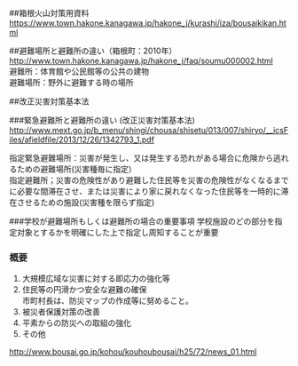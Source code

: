 ##箱根火山対策用資料
https://www.town.hakone.kanagawa.jp/hakone_j/kurashi/iza/bousaikikan.html


##避難場所と避難所の違い（箱根町：2010年）
http://www.town.hakone.kanagawa.jp/hakone_j/faq/soumu000002.html  
避難所：体育館や公民館等の公共の建物  
避難場所：野外に避難する時の場所  

##改正災害対策基本法

###緊急避難所と避難所の違い (改正災害対策基本法)  
http://www.mext.go.jp/b_menu/shingi/chousa/shisetu/013/007/shiryo/__icsFiles/afieldfile/2013/12/26/1342793_1.pdf  

指定緊急避難場所：災害が発生し、又は発生する恐れがある場合に危険から逃れるための避難場所(災害種毎に指定）　　  
指定避難所；災害の危険性があり避難した住民等を災害の危険性がなくなるまでに必要な間滞在させ、または災害により家に戻れなくなった住民等を一時的に滞在させるための施設(災害種を限らず指定)     

###学校が避難場所もしくは避難所の場合の重要事項
学校施設のどの部分を指定対象とするかを明確にした上で指定し周知することが重要

### 概要
 1. 大規模広域な災害に対する即応力の強化等  
 2. 住民等の円滑かつ安全な避難の確保  
    市町村長は、防災マップの作成等に努めること。  
 3. 被災者保護対策の改善  
 4. 平素からの防災への取組の強化
 5. その他

http://www.bousai.go.jp/kohou/kouhoubousai/h25/72/news_01.html  

